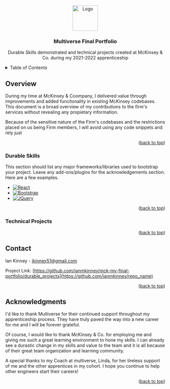 <a name="readme-top"></a>
<!--
*** Generated From Best-README-Template: See: https://github.com/othneildrew/Best-README-Template/pull/73 

<!-- PROJECT LOGO -->
<br />
<div align="center">
  <a href="https://github.com/othneildrew/Best-README-Template">
    <img src="images/logo.png" alt="Logo" width="80" height="80">
  </a>

  <h3 align="center">Multiverse Final Portfolio</h3>

  <p align="center">
    Durable Skills demonstrated and technical projects created at McKinsey & Co. during my 2021-2022 apprenticeship
  </p>
</div>



<!-- TABLE OF CONTENTS -->
<details>
  <summary>Table of Contents</summary>
  <ol>
    <li><a href="#overview">Overview</a></li>
    <li><a href="#durable">Durable Skills (durable_projects)</a></li>
    <li><a href="#technical">Technical Projects (technical_projects)</a></li>
    <li><a href="#contact">Contact Me</a></li>
    <li><a href="#acknowledgments">Acknowledgments</a></li>
  </ol>
</details>


<!-- Overview -->
## Overview

During my time at McKinsey & Coompany, I deilvered value through improvements and added funcitonality in existing McKinsey codebases. This document is a broad overview of my contributions to the firm's services without revealing any propietary information. 

Because of the sensitive nature of the Firm's codebases and the restrictions placed on us being Firm members, I will avoid using any code snippets and rely just 

<p align="right">(<a href="#readme-top">back to top</a>)</p>

<!-- Durable Skills Section -->
### Durable Skills

This section should list any major frameworks/libraries used to bootstrap your project. Leave any add-ons/plugins for the acknowledgements section. Here are a few examples.

* [![React][React.js]][React-url]
* [![Bootstrap][Bootstrap.com]][Bootstrap-url]
* [![JQuery][JQuery.com]][JQuery-url]


<p align="right">(<a href="#readme-top">back to top</a>)</p>

<!-- Technical Projects Section -->
### Technical Projects


<p align="right">(<a href="#technical">back to top</a>)</p>



<!-- CONTACT -->
## Contact

Ian Kinney - ikinney51@gmail.com

Project Link: [https://github.com/ianmkinney/mck-mv-final-portfolio/durable_projects](https://github.com/ianmkinney/repo_name)

<p align="right">(<a href="#readme-top">back to top</a>)</p>



<!-- ACKNOWLEDGMENTS -->
## Acknowledgments

I'd like to thank Multiverse for their continued support throughout my apprenticeship process. They have truly paved the way into a new career for me
and I will be forever grateful. 

Of course, I would like to thank McKinsey & Co. for employing me and giving me such a great learning environment to hone my skills. 
I can already see a durastic change in my skills and value to the team and it is all because of their great team organization and learning community. 

A special thanks to my Coach at multiverse, Linda, for her tireless support of me and the other apprentices in my cohort. I hope you continue
to help other engineers start their careers!

<p align="right">(<a href="#readme-top">back to top</a>)</p>



<!-- MARKDOWN LINKS & IMAGES -->
<!-- https://www.markdownguide.org/basic-syntax/#reference-style-links -->
[issues-shield]: https://img.shields.io/github/issues/othneildrew/Best-README-Template.svg?style=for-the-badge
[issues-url]: https://github.com/othneildrew/Best-README-Template/issues
[license-shield]: https://img.shields.io/github/license/othneildrew/Best-README-Template.svg?style=for-the-badge
[license-url]: https://github.com/othneildrew/Best-README-Template/blob/master/LICENSE.txt
[product-screenshot]: images/screenshot.png
[Next.js]: https://img.shields.io/badge/next.js-000000?style=for-the-badge&logo=nextdotjs&logoColor=white
[Next-url]: https://nextjs.org/
[React.js]: https://img.shields.io/badge/React-20232A?style=for-the-badge&logo=react&logoColor=61DAFB
[React-url]: https://reactjs.org/
[Vue.js]: https://img.shields.io/badge/Vue.js-35495E?style=for-the-badge&logo=vuedotjs&logoColor=4FC08D
[Vue-url]: https://vuejs.org/
[Angular.io]: https://img.shields.io/badge/Angular-DD0031?style=for-the-badge&logo=angular&logoColor=white
[Angular-url]: https://angular.io/
[Svelte.dev]: https://img.shields.io/badge/Svelte-4A4A55?style=for-the-badge&logo=svelte&logoColor=FF3E00
[Svelte-url]: https://svelte.dev/
[Laravel.com]: https://img.shields.io/badge/Laravel-FF2D20?style=for-the-badge&logo=laravel&logoColor=white
[Laravel-url]: https://laravel.com
[Bootstrap.com]: https://img.shields.io/badge/Bootstrap-563D7C?style=for-the-badge&logo=bootstrap&logoColor=white
[Bootstrap-url]: https://getbootstrap.com
[JQuery.com]: https://img.shields.io/badge/jQuery-0769AD?style=for-the-badge&logo=jquery&logoColor=white
[JQuery-url]: https://jquery.com 